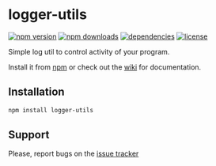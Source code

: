 # logger-utils

[![npm version](https://img.shields.io/npm/v/logger-utils.svg)](https://npmjs.com/package/logger-utils)
[![npm downloads](https://img.shields.io/npm/dm/logger-utils.svg)](https://npmjs.com/package/logger-utils)
[![dependencies](https://david-dm.org/UniQLab/logger-utils.svg)](https://david-dm.org/UniQLab/logger-utils)
[![license](https://img.shields.io/npm/l/logger-utils.svg)](https://github.com/UniQLab/logger-utils/blob/master/LICENSE)

Simple log util to control activity of your program.

Install it from [npm](https://www.npmjs.com/package/logger-utils) or check out the [wiki](https://github.com/UndefinedLab/logger-utils/wiki) for documentation.

## Installation

```bash
npm install logger-utils
```

## Support

Please, report bugs on the [issue tracker](https://github.com/UndefinedLab/logger-utils/issues)
